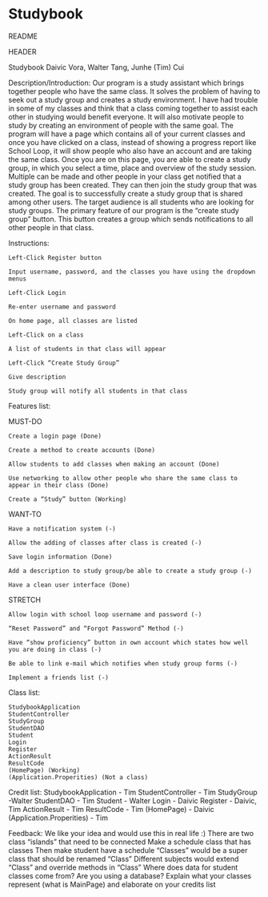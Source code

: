 # Studybook
README

HEADER

Studybook
Daivic Vora, Walter Tang, Junhe (Tim) Cui



Description/Introduction: 
Our program is a study assistant which brings together people who have the same class. It solves the problem of having to seek out a study group and creates a study environment. I have had trouble in some of my classes and think that a class coming together to assist each other in studying would benefit everyone. It will also motivate people to study by creating an environment of people with the same goal. The program will have a page which contains all of your current classes and once you have clicked on a class, instead of showing a progress report like School Loop, it will show people who also have an account and are taking the same class. Once you are on this page, you are able to create a study group, in which you select a time, place and overview of the study session. Multiple can be made and other people in your class get notified that a study group has been created. They can then join the study group that was created. The goal is to successfully create a study group that is shared among other users. The target audience is all students who are looking for study groups. The primary feature of our program is the “create study group” button. This button creates a group which sends notifications to all other people in that class.


Instructions: 

	Left-Click Register button

	Input username, password, and the classes you have using the dropdown menus

	Left-Click Login

	Re-enter username and password

	On home page, all classes are listed

	Left-Click on a class
	
	A list of students in that class will appear

	Left-Click “Create Study Group”

	Give description

	Study group will notify all students in that class




Features list: 

MUST-DO

	Create a login page (Done)

	Create a method to create accounts (Done)

	Allow students to add classes when making an account (Done)

	Use networking to allow other people who share the same class to appear in their class (Done)

	Create a “Study” button (Working)


WANT-TO

	Have a notification system (-)

	Allow the adding of classes after class is created (-)

	Save login information (Done)

	Add a description to study group/be able to create a study group (-)

	Have a clean user interface (Done)


STRETCH

	Allow login with school loop username and password (-)

	“Reset Password” and “Forgot Password” Method (-)

	Have “show proficiency” button in own account which states how well you are doing in class (-)

	Be able to link e-mail which notifies when study group forms (-)

	Implement a friends list (-)



Class list: 

	StudybookApplication
	StudentController
	StudyGroup
	StudentDAO
	Student
	Login
	Register
	ActionResult
	ResultCode
	(HomePage) (Working)
	(Application.Properities) (Not a class)



Credit list: 
	StudybookApplication - Tim
	StudentController - Tim
	StudyGroup -Walter
	StudentDAO - Tim
	Student - Walter
	Login - Daivic
	Register - Daivic, Tim
	ActionResult - Tim
	ResultCode - Tim
	(HomePage) - Daivic
	(Application.Properities) - Tim


Feedback:
We like your idea and would use this in real life :)
There are two class “islands” that need to be connected
Make a schedule class that has classes
Then make student have a schedule
“Classes” would be a super class that should be renamed “Class”
Different subjects would extend “Class” and override methods in “Class”
Where does data for student classes come from?
Are you using a database?
Explain what your classes represent (what is MainPage) and elaborate on your credits list


